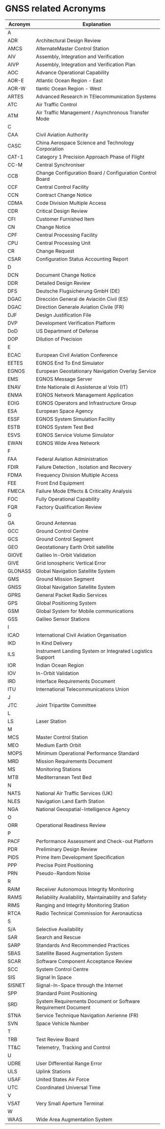 # GNSS related Acronyms
|Acronym|Explanation|
|-------|-----------|
|A||
|ADR|Architectural Design Review|
|AMCS|AlternateMaster Control Station|
|AIV|Assembly, Integration and Verification|
|AIVP|Assembly, Integration and Verification Plan|
|AOC|Advance Operational Capability|
|AOR-E|Atlantic Ocean Region - East|
|AOR-W|tlantic Ocean Region - West|
|ARTES|Advanced Research in TElecommunication Systems|
|ATC|Air Traffic Control|
|ATM|Air Traffic Management / Asynchronous Transfer Mode|
|C||
|CAA|Civil Aviation Authority|
|CASC|China Aerospace Science and Technology Corporation|
|CAT-1|Category 1 Precision Approach Phase of Flight|
|CC-M|Central Synchroniser|
|CCB|Change Configuration Board / Configuration Control Board|
|CCF|Central Control Facility|
|CCN|Contract Change Notice|
|CDMA|Code Division Multiple Access|
|CDR|Critical Design Review|
|CFI|Customer Furnished Item|
|CN|Change Notice|
|CPF|Central Processing Facility|
|CPU|Central Processing Unit|
|CR|Change Request|
|CSAR|Configuration Status Accounting Report|
|D||
|DCN|Document Change Notice|
|DDR|Detailed Design Review|
|DFS|Deutsche Flugsicherung GmbH (DE)|
|DGAC|Dirección General de Aviación Civil (ES)|
|DGAC|Direction Generale Aviation Civile (FR)|
|DJF|Design Justification File|
|DVP|Development Verification Platform|
|DoD|US Department of Defense|
|DOP|Dilution of Precision|
|E||
|ECAC|European Civil Aviation Conference|
|EETES|EGNOS End To End Simulator|
|EGNOS|European Geostationary Navigation Overlay Service|
|EMS|EGNOS Message Server|
|ENAV|Ente Nationale di Assistenze al Volo (IT) |
|ENMA|EGNOS Network Management Application|
|EOIG|EGNOS Operators and Infrastructure  Group|
|ESA|European Space Agency|
|ESSF|EGNOS System Simulation Facility|
|ESTB|EGNOS System Test Bed|
|ESVS|EGNOS Service Volume Simulator|
|EWAN|EGNOS Wide Area Network|
|F||
|FAA|Federal Aviation Administration|
|FDIR|Failure Detection , Isolation and Recovery|
|FDMA|Frequency Division Multiple Access|
|FEE|Front End Equipment|
|FMECA|Failure Mode Effects & Criticality Analysis|
|FOC|Fully Operational Capability|
|FQR|Factory Qualification Review|
|G||
|GA|Ground Antennas|
|GCC|Ground Control Centre|
|GCS|Ground Control Segment|
|GEO|Geostationary Earth Orbit satellite|
|GIOVE|Galileo In-Orbit Validation|
|GIVE|Grid Ionospheric Vertical Error|
|GLONASS|Global Navigation Satellite System|
|GMS|Ground Mission Segment|
|GNSS|Global Navigation Satellite System|
|GPRS|General Packet Radio Services|
|GPS|Global Positioning System|
|GSM|Global System for Mobile communications|
|GSS|Galileo Sensor Stations|
|I||
|ICAO|International Civil Aviation Organisation|
|IKD|In Kind Delivery|
|ILS|Instrument Landing System or Integrated Logistics Support|
|IOR|Indian Ocean Region|
|IOV|In-Orbit Validation|
|IRD|Interface Requirements Document|
|ITU|International Telecommunications Union|
|J||
|JTC|Joint Tripartite Committee|
|L||
|LS|Laser Station|
|M||
|MCS|Master Control Station|
|MEO|Medium Earth Orbit|
|MOPS|Minimum Operational Performance Standard|
|MRD|Mission Requirements Document|
|MS|Monitoring Stations|
|MTB|Mediterranean Test Bed|
|N||
|NATS|National Air Traffic Services (UK)|
|NLES|Navigation Land Earth Station|
|NGA|National Geospatial-Intelligence Agency|
|O||
|ORR|Operational Readiness Review|
|P||
|PACF|Performance Assessment and Check-out Platform|
|PDR|Preliminary Design Review|
|PIDS|Prime Item Development Specification|
|PPP|Precise Point Positioning|
|PRN|Pseudo-Random Noise|
|R||
|RAIM|Receiver Autonomous Integrity Monitoring|
|RAMS|Reliability Availability, Maintainability and Safety|
|RIMS|Ranging and Integrity Monitoring Station|
|RTCA|Radio Technical Commission for Aeronauticsa|
|S||
|S/A|Selective Availability|
|SAR|Search and Rescue|
|SARP|Standards And Recommended Practices|
|SBAS|Satellite Based Augmentation System|
|SCAR|Software Component Acceptance Review|
|SCC|System Control Centre|
|SIS|Signal In Space|
|SISNET|Signal-In-Space through the Internet|
|SPP|Standard Point Positioning|
|SRD|System Requirements Document or Software Requirement Document|
|STNA|Service Technique Navigation Aerienne (FR)|
|SVN|Space Vehicle Number|
|T||
|TRB|Test Review Board|
|TT&C|Telemetry, Tracking and Control|
|U||
|UDRE|User Differential Range Error|
|ULS|Uplink Stations|
|USAF|United States Air Force|
|UTC|Coordinated Universal Time|
|V||
|VSAT|Very Small Aperture Terminal|
|W||
|WAAS|Wide Area Augmentation System|

